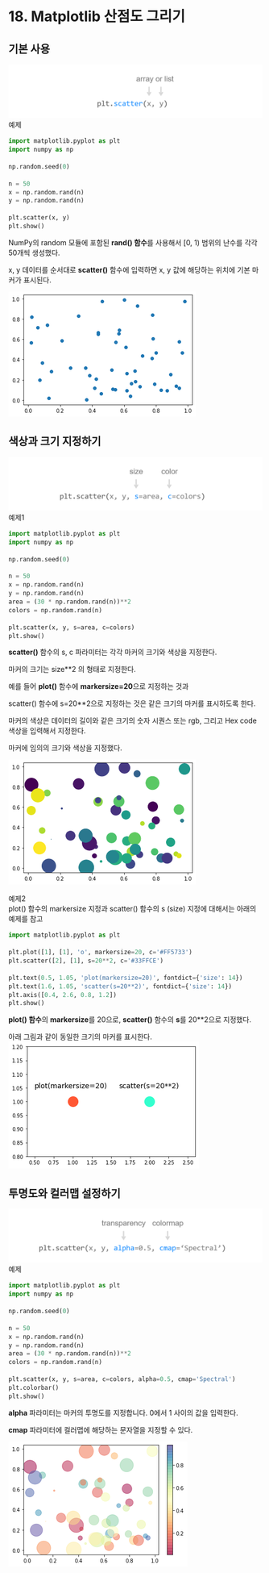 # 18. Matplotlib 산점도 그리기
## 기본 사용
![](Images/2023-05-06-19-45-59.png)
예제  
```python
import matplotlib.pyplot as plt
import numpy as np

np.random.seed(0)

n = 50
x = np.random.rand(n)
y = np.random.rand(n)

plt.scatter(x, y)
plt.show()
```
NumPy의 random 모듈에 포함된 **rand() 함수**를 사용해서 [0, 1) 범위의 난수를 각각 50개씩 생성했다.

x, y 데이터를 순서대로 **scatter()** 함수에 입력하면 x, y 값에 해당하는 위치에 기본 마커가 표시된다.

![](Images/2023-05-06-19-49-51.png)

## 색상과 크기 지정하기
![](Images/2023-05-06-19-50-04.png)
예제1  
```python
import matplotlib.pyplot as plt
import numpy as np

np.random.seed(0)

n = 50
x = np.random.rand(n)
y = np.random.rand(n)
area = (30 * np.random.rand(n))**2
colors = np.random.rand(n)

plt.scatter(x, y, s=area, c=colors)
plt.show()
```
**scatter()** 함수의 s, c 파라미터는 각각 마커의 크기와 색상을 지정한다.

마커의 크기는 size**2 의 형태로 지정한다.

예를 들어 **plot()** 함수에 **markersize=20**으로 지정하는 것과

scatter() 함수에 s=20**2으로 지정하는 것은 같은 크기의 마커를 표시하도록 한다.

마커의 색상은 데이터의 길이와 같은 크기의 숫자 시퀀스 또는 rgb, 그리고 Hex code 색상을 입력해서 지정한다.

마커에 임의의 크기와 색상을 지정했다.

![](Images/2023-05-06-19-52-14.png)

예제2  
plot() 함수의 markersize 지정과 scatter() 함수의 s (size) 지정에 대해서는 아래의 예제를 참고  
```python
import matplotlib.pyplot as plt

plt.plot([1], [1], 'o', markersize=20, c='#FF5733')
plt.scatter([2], [1], s=20**2, c='#33FFCE')

plt.text(0.5, 1.05, 'plot(markersize=20)', fontdict={'size': 14})
plt.text(1.6, 1.05, 'scatter(s=20**2)', fontdict={'size': 14})
plt.axis([0.4, 2.6, 0.8, 1.2])
plt.show()
```
**plot() 함수**의 **markersize**를 20으로, **scatter()** 함수의 **s**를 20**2으로 지정했다.

아래 그림과 같이 동일한 크기의 마커를 표시한다.
![](Images/2023-05-06-19-54-00.png)

## 투명도와 컬러맵 설정하기
![](Images/2023-05-06-19-54-48.png)
예제  
```python
import matplotlib.pyplot as plt
import numpy as np

np.random.seed(0)

n = 50
x = np.random.rand(n)
y = np.random.rand(n)
area = (30 * np.random.rand(n))**2
colors = np.random.rand(n)

plt.scatter(x, y, s=area, c=colors, alpha=0.5, cmap='Spectral')
plt.colorbar()
plt.show()
```
**alpha** 파라미터는 마커의 투명도를 지정합니다. 0에서 1 사이의 값을 입력한다.

**cmap** 파라미터에 컬러맵에 해당하는 문자열을 지정할 수 있다.

![](Images/2023-05-06-19-56-07.png)
